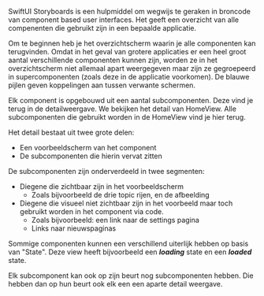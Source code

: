 SwiftUI Storyboards is een hulpmiddel om wegwijs te geraken in broncode van component based user interfaces. Het geeft een overzicht van alle compenenten die gebruikt zijn in een bepaalde applicatie.

Om te beginnen heb je het overzichtscherm waarin je alle componenten kan terugvinden. Omdat in het geval van grotere applicaties er een heel groot aantal verschillende componenten kunnen zijn, worden ze in het overzichtscherm niet allemaal apart weergegeven maar zijn ze gegroepeerd in supercomponenten (zoals deze in de applicatie voorkomen). De blauwe pijlen geven koppelingen aan tussen verwante schermen.

Elk component is opgebouwd uit een aantal subcomponenten. Deze vind je terug in de detailweergave. We bekijken het detail van HomeView. Alle subcomponenten die gebruikt worden in de HomeView vind je hier terug.

Het detail bestaat uit twee grote delen:

- Een voorbeeldscherm van het component
- De subcomponenten die hierin vervat zitten

De subcomponenten zijn onderverdeeld in twee segmenten:

- Diegene die zichtbaar zijn in het voorbeeldscherm
  - Zoals bijvoorbeeld de drie topic rijen, en de afbeelding
- Diegene die visueel niet zichtbaar zijn in het voorbeeld maar toch gebruikt worden in het component via code.
  - Zoals bijvoorbeeld: een link naar de settings pagina
  - Links naar nieuwspaginas

Sommige componenten kunnen een verschillend uiterlijk hebben op basis van "State". Deze view heeft bijvoorbeeld een ***loading*** state en een ***loaded*** state.

Elk subcomponent kan ook op zijn beurt nog subcomponenten hebben. Die hebben dan op hun beurt ook elk een een aparte detail weergave.